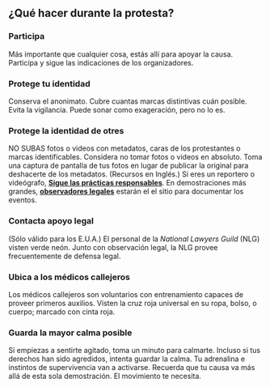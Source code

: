 ## ¿Qué hacer durante la protesta?
### Participa
Más importante que cualquier cosa, estás allí para apoyar la causa. Particípa y sigue las indicaciones de los organizadores.
### Protege tu identidad
Conserva el anonimato. Cubre cuantas marcas distintivas cuán posible. Evita la vigilancia. Puede sonar como exageración, pero no lo es.
### Protege la identidad de otres
NO SUBAS fotos o videos con metadatos, caras de los protestantes o marcas identificables. Considera no tomar fotos o videos en absoluto. Toma una captura de pantalla de tus fotos en lugar de publicar la original para deshacerte de los metadatos.
(Recursos en Inglés.)
Si eres un reportero o videógrafo, **[Sigue las prácticas responsables](https://twitter.com/sarahmcgphoto/status/1266936193373143041)**. En demostraciones más grandes, **[observadores legales](https://www.nlg.org/legalobservers/)** estarán el el sitio para documentar los eventos.
### Contacta apoyo legal
(Sólo válido para los E.U.A.)
El personal de la *National Lawyers Guild* (NLG) visten verde neón. Junto con observación legal, la NLG provee frecuentemente de defensa legal.
### Ubica a los médicos callejeros
Los médicos callejeros son voluntarios con entrenamiento capaces de proveer primeros auxilios. Visten la cruz roja universal en su ropa, bolso, o cuerpo; marcado con cinta roja.
### Guarda la mayor calma posible
Si empiezas a sentirte agitado, toma un minuto para calmarte. Incluso si tus derechos han sido agredidos, intenta guardar la calma. Tu adrenalina e instintos de supervivencia van a activarse. Recuerda que tu causa va más allá de esta sola demostración. El movimiento te necesita.
